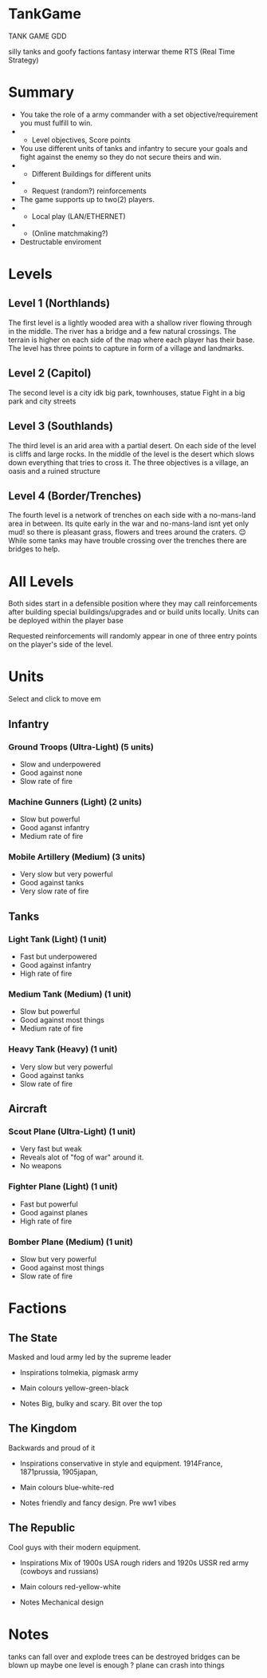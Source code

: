 # TankGame
TANK GAME GDD

silly tanks and goofy factions
fantasy interwar theme
RTS (Real Time Strategy)
# Summary
* You take the role of a army commander with a set objective/requirement you must fulfill to win.
* * Level objectives, Score points
* You use different units of tanks and infantry to secure your goals and fight against the enemy so they do not secure theirs and win.
* * Different Buildings for different units
* * Request (random?) reinforcements
* The game supports up to two(2) players.
* * Local play (LAN/ETHERNET)
* * (Online matchmaking?)
* Destructable enviroment

# Levels

## Level 1 (Northlands)
The first level is a lightly wooded area with a shallow river flowing through in the middle. The river has a bridge and a few natural crossings. 
The terrain is higher on each side of the map where each player has their base.
The level has three points to capture in form of a village and landmarks.

## Level 2 (Capitol)
The second level is a city idk
big park, townhouses, statue
Fight in a big park and city streets

## Level 3 (Southlands)
The third level is an arid area with a partial desert.
On each side of the level is cliffs and large rocks.
In the middle of the level is the desert which slows down everything that tries to cross it. The three objectives is a village, an oasis and a ruined structure 

## Level 4 (Border/Trenches)
The fourth level is a network of trenches on each side with a no-mans-land area in between. Its quite early in the war and no-mans-land isnt yet only mud! so there is pleasant grass, flowers and trees around the craters. :relieved: 
While some tanks may have trouble crossing over the trenches there are bridges to help. 

# All Levels
Both sides start in a defensible position where they may call reinforcements after building special buildings/upgrades and or build units locally.
Units can be deployed within the player base

Requested reinforcements will randomly appear in one of three entry points on the player's side of the level.

# Units
Select and click to move em

## Infantry

### Ground Troops (Ultra-Light) (5 units)
* Slow and underpowered
* Good against none
* Slow rate of fire

### Machine Gunners (Light) (2 units)
* Slow but powerful
* Good aganst infantry
* Medium rate of fire

### Mobile Artillery (Medium) (3 units)
* Very slow but very powerful
* Good against tanks
* Very slow rate of fire

## Tanks

### Light Tank (Light) (1 unit)
* Fast but underpowered
* Good against infantry
* High rate of fire

### Medium Tank (Medium) (1 unit)
* Slow but powerful
* Good against most things
* Medium rate of fire

### Heavy Tank (Heavy) (1 unit)
* Very slow but very powerful
* Good against tanks
* Slow rate of fire

## Aircraft

### Scout Plane (Ultra-Light) (1 unit)
* Very fast but weak
* Reveals alot of "fog of war" around it.
* No weapons

### Fighter Plane (Light) (1 unit)
* Fast but powerful
* Good against planes
* High rate of fire

### Bomber Plane (Medium) (1 unit)
* Slow but very powerful
* Good against most things
* Slow rate of fire

# Factions

## The State 
Masked and loud army led by the supreme leader

* Inspirations
tolmekia, pigmask army

* Main colours
yellow-green-black

* Notes
Big, bulky and scary. Bit over the top 

## The Kingdom
Backwards and proud of it

* Inspirations
conservative in style and equipment. 1914France, 1871prussia, 1905japan,

* Main colours
blue-white-red
* Notes
friendly and fancy design. Pre ww1 vibes

## The Republic
Cool guys with their modern equipment.

* Inspirations
Mix of 1900s USA rough riders and 1920s USSR red army (cowboys and russians)

* Main colours
red-yellow-white

* Notes
Mechanical design

# Notes

tanks can fall over and explode
trees can be destroyed
bridges can be blown up
maybe one level is enough ?
plane can crash into things

